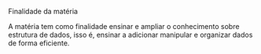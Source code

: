 Finalidade da matéria

A matéria tem como finalidade ensinar e ampliar o conhecimento sobre estrutura de dados, isso é, ensinar a adicionar manipular e organizar dados de forma eficiente.
